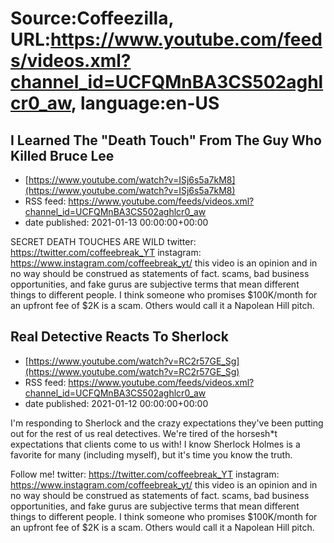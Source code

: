 # Source:Coffeezilla, URL:https://www.youtube.com/feeds/videos.xml?channel_id=UCFQMnBA3CS502aghlcr0_aw, language:en-US

## I Learned The "Death Touch" From The Guy Who Killed Bruce Lee
 - [https://www.youtube.com/watch?v=ISj6s5a7kM8](https://www.youtube.com/watch?v=ISj6s5a7kM8)
 - RSS feed: https://www.youtube.com/feeds/videos.xml?channel_id=UCFQMnBA3CS502aghlcr0_aw
 - date published: 2021-01-13 00:00:00+00:00

SECRET DEATH TOUCHES ARE WILD
twitter: https://twitter.com/coffeebreak_YT
instagram: https://www.instagram.com/coffeebreak_yt/
this video is an opinion and in no way should be construed as statements of fact. scams, bad business opportunities, and fake gurus are subjective terms that mean different things to different people. I think someone who promises $100K/month for an upfront fee of $2K is a scam. Others would call it a Napolean Hill pitch.

## Real Detective Reacts To Sherlock
 - [https://www.youtube.com/watch?v=RC2r57GE_Sg](https://www.youtube.com/watch?v=RC2r57GE_Sg)
 - RSS feed: https://www.youtube.com/feeds/videos.xml?channel_id=UCFQMnBA3CS502aghlcr0_aw
 - date published: 2021-01-12 00:00:00+00:00

I'm responding to Sherlock and the crazy expectations they've been putting out for the rest of us real detectives. We're tired of the horsesh*t expectations that clients come to us with! I know Sherlock Holmes is a favorite for many (including myself), but it's time you know the truth. 

Follow me!
twitter: https://twitter.com/coffeebreak_YT
instagram: https://www.instagram.com/coffeebreak_yt/
this video is an opinion and in no way should be construed as statements of fact. scams, bad business opportunities, and fake gurus are subjective terms that mean different things to different people. I think someone who promises $100K/month for an upfront fee of $2K is a scam. Others would call it a Napolean Hill pitch.


